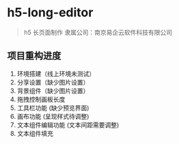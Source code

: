 # h5-long-editor
> h5 长页面制作
> 隶属公司：南京易企云软件科技有限公司 

## 项目重构进度

1. 环境搭建（线上环境未测试）
2. 分享设置（缺少图片设置）
3. 背景组件（缺少图片设置）
4. 拖拽控制画板长度
5. 工具栏功能 (缺少预览界面)
6. 画布功能 (呈现样式待调整)
7. 文本组件编辑功能 (文本间距需要调整)
8. 文本组件填充